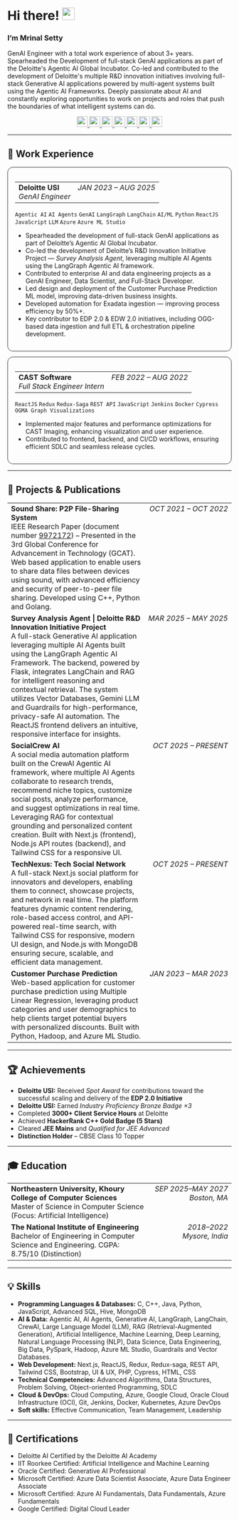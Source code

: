 # Hi there! <img src="https://raw.githubusercontent.com/MartinHeinz/MartinHeinz/master/wave.gif" width="28" alt="wave">
### I’m Mrinal Setty

GenAI Engineer with a total work experience of about 3+ years. Spearheaded the Development of full-stack GenAI applications as part of the Deloitte's Agentic AI Global Incubator. Co-led and contributed to the development of Deloitte's multiple R&D innovation initiatives involving full-stack Generative AI applications powered by multi-agent systems built using the Agentic AI Frameworks. Deeply passionate about AI and constantly exploring opportunities to work on projects and roles that push the boundaries of what intelligent systems can do.

<p align="center">
  <a href="https://www.mrinalsetty.com" title="Portfolio">
    <img src="https://img.shields.io/badge/-Portfolio-000000?logo=vercel&logoColor=white" height="24">
  </a>
  <a href="https://linkedin.com/in/mrinalsetty" title="LinkedIn">
    <img src="https://img.shields.io/badge/-LinkedIn-000000?logo=linkedin&logoColor=white" height="24">
  </a>
  <a href="https://drive.google.com/file/d/1Lo5yKw0Uns0ajpXkIykLwLjOAMRjDs8_/view?usp=drive_link" title="Resume (PDF)">
    <img src="https://img.shields.io/badge/-Resume-000000?logo=readthedocs&logoColor=white" height="24">
  </a>
  <a href="https://ieeexplore.ieee.org/document/9972172" title="IEEE Research Paper">
    <img src="https://img.shields.io/badge/-IEEE-000000?logo=ieee&logoColor=white" height="24">
  </a>
  <a href="https://scholar.google.com/citations?hl=en&user=wgU5qAsAAAAJ" title="Google Scholar">
    <img src="https://img.shields.io/badge/-Google%20Scholar-000000?logo=google-scholar&logoColor=white" height="24">
  </a>
  <a href="https://www.hackerrank.com/profile/mrinalsetty" title="HackerRank">
    <img src="https://img.shields.io/badge/-HackerRank-000000?logo=hackerrank&logoColor=white" height="24">
  </a>
  <a href="mailto:mrinalsetty2000@gmail.com" title="Email">
    <img src="https://img.shields.io/badge/-Email-000000?logo=gmail&logoColor=white" height="24">
  </a>
</p>

---

## 💼 Work Experience

<!-- Deloitte Section -->
<div style="border:1px solid #333; border-radius:12px; padding:16px; margin:12px 0;">

<table>
  <tr>
    <td>
      <strong>Deloitte USI</strong><br/>
      <em>GenAI Engineer</em>
    </td>
    <td style="white-space:nowrap; text-align:right; vertical-align:top;">
      <em>JAN 2023 – AUG 2025</em>
    </td>
  </tr>
</table>

<p>
<code>Agentic AI</code> <code>AI Agents</code> <code>GenAI</code> <code>LangGraph</code> <code>LangChain</code> 
<code>AI/ML</code> <code>Python</code> <code>ReactJS</code> <code>JavaScript</code> <code>LLM</code> 
<code>Azure</code> <code>Azure ML Studio</code>
</p>

<ul>
  <li>Spearheaded the development of full-stack GenAI applications as part of Deloitte’s Agentic AI Global Incubator.</li>
  <li>Co-led the development of Deloitte’s R&D Innovation Initiative Project — <em>Survey Analysis Agent</em>, leveraging multiple AI Agents using the LangGraph Agentic AI framework.</li>
  <li>Contributed to enterprise AI and data engineering projects as a GenAI Engineer, Data Scientist, and Full-Stack Developer.</li>
  <li>Led design and deployment of the Customer Purchase Prediction ML model, improving data-driven business insights.</li>
  <li>Developed automation for Exadata ingestion — improving process efficiency by 50%+.</li>
  <li>Key contributor to EDP 2.0 & EDW 2.0 initiatives, including OGG-based data ingestion and full ETL & orchestration pipeline development.</li>
</ul>

</div>

<!-- CAST Section -->
<div style="border:1px solid #333; border-radius:12px; padding:16px; margin:12px 0;">

<table>
  <tr>
    <td>
      <strong>CAST Software</strong><br/>
      <em>Full Stack Engineer Intern</em>
    </td>
    <td style="white-space:nowrap; text-align:right; vertical-align:top;">
      <em>FEB 2022 – AUG 2022</em>
    </td>
  </tr>
</table>

<p>
<code>ReactJS</code> <code>Redux</code> <code>Redux-Saga</code> <code>REST API</code> 
<code>JavaScript</code> <code>Jenkins</code> <code>Docker</code> 
<code>Cypress</code> <code>OGMA Graph Visualizations</code>
</p>

<ul>
  <li>Implemented major features and performance optimizations for CAST Imaging, enhancing visualization and user experience.</li>
  <li>Contributed to frontend, backend, and CI/CD workflows, ensuring efficient SDLC and seamless release cycles.</li>
</ul>

</div>


---

## 🚀 Projects & Publications

<table>
  <tr>
    <td>
      <strong>Sound Share: P2P File-Sharing System</strong><br/>
      IEEE Research Paper (document number <a href="https://ieeexplore.ieee.org/document/9972172">9972172</a>) – Presented in the 3rd Global Conference for Advancement in Technology (GCAT).<br/>
      Web based application to enable users to share data files between devices using sound, with advanced efficiency and security of peer-to-peer file sharing. Developed using C++, Python and Golang.
    </td>
    <td style="white-space:nowrap; text-align:right; vertical-align:top;"><em>OCT 2021 – OCT 2022</em></td>
  </tr>

  <tr>
    <td>
      <strong>Survey Analysis Agent | Deloitte R&D Innovation Initiative Project</strong><br/>
      A full-stack Generative AI application leveraging multiple AI Agents built using the LangGraph Agentic AI Framework. The backend, powered by Flask, integrates LangChain and RAG for intelligent reasoning and contextual retrieval. The system utilizes Vector Databases, Gemini LLM and Guardrails for high-performance, privacy-safe AI automation. The ReactJS frontend delivers an intuitive, responsive interface for insights.
    </td>
    <td style="white-space:nowrap; text-align:right; vertical-align:top;"><em>MAR 2025 – MAY 2025</em></td>
  </tr>

  <tr>
    <td>
      <strong>SocialCrew AI</strong><br/>
      A social media automation platform built on the CrewAI Agentic AI framework, where multiple AI Agents collaborate to research trends, recommend niche topics, customize social posts, analyze performance, and suggest optimizations in real time. Leveraging RAG for contextual grounding and personalized content creation. Built with Next.js (frontend), Node.js API routes (backend), and Tailwind CSS for a responsive UI.
    </td>
    <td style="white-space:nowrap; text-align:right; vertical-align:top;"><em>OCT 2025 – PRESENT</em></td>
  </tr>

  <tr>
    <td>
      <strong>TechNexus: Tech Social Network</strong><br/>
      A full-stack Next.js social platform for innovators and developers, enabling them to connect, showcase projects, and network in real time. The platform features dynamic content rendering, role-based access control, and API-powered real-time search, with Tailwind CSS for responsive, modern UI design, and Node.js with MongoDB ensuring secure, scalable, and efficient data management.
    </td>
    <td style="white-space:nowrap; text-align:right; vertical-align:top;"><em>OCT 2025 – PRESENT</em></td>
  </tr>

  <tr>
    <td>
      <strong>Customer Purchase Prediction</strong><br/>
      Web-based application for customer purchase prediction using Multiple Linear Regression, leveraging product categories and user demographics to help clients target potential buyers with personalized discounts. Built with Python, Hadoop, and Azure ML Studio.
    </td>
    <td style="white-space:nowrap; text-align:right; vertical-align:top;"><em>JAN 2023 – MAR 2023</em></td>
  </tr>
</table>

---

## 🏆 Achievements

- **Deloitte USI:** Received *Spot Award* for contributions toward the successful scaling and delivery of the **EDP 2.0 Initiative**  
- **Deloitte USI:** Earned *Industry Proficiency Bronze Badge ×3*  
- Completed **3000+ Client Service Hours** at Deloitte  
- Achieved **HackerRank C++ Gold Badge (5 Stars)**  
- Cleared **JEE Mains** and *Qualified for JEE Advanced*  
- **Distinction Holder** – CBSE Class 10 Topper  

---

## 🎓 Education

<table>
  <tr>
    <td>
      <strong>Northeastern University, Khoury College of Computer Sciences</strong><br/>
      Master of Science in Computer Science (Focus: Artificial Intelligence)
    </td>
    <td style="white-space:nowrap; text-align:right; vertical-align:top;">
      <em>SEP 2025–MAY 2027</em><br/>
      <em>Boston, MA</em>
    </td>
  </tr>
  <tr>
    <td>
      <strong>The National Institute of Engineering</strong><br/>
      Bachelor of Engineering in Computer Science and Engineering. CGPA: 8.75/10 (Distinction)
    </td>
    <td style="white-space:nowrap; text-align:right; vertical-align:top;">
      <em>2018–2022</em><br/>
      <em>Mysore, India</em>
    </td>
  </tr>
</table>

---

## 💡 Skills

- **Programming Languages & Databases:** C, C++, Java, Python, JavaScript, Advanced SQL, Hive, MongoDB  
- **AI & Data:** Agentic AI, AI Agents, Generative AI, LangGraph, LangChain, CrewAI, Large Language Model (LLM), RAG (Retrieval-Augmented Generation), Artificial Intelligence, Machine Learning, Deep Learning, Natural Language Processing (NLP), Data Science, Data Engineering, Big Data, PySpark, Hadoop, Azure ML Studio, Guardrails and Vector Databases.  
- **Web Development:** Next.js, ReactJS, Redux, Redux-saga, REST API, Tailwind CSS, Bootstrap, UI & UX, PHP, Cypress, HTML, CSS  
- **Technical Competencies:** Advanced Algorithms, Data Structures, Problem Solving, Object-oriented Programming, SDLC  
- **Cloud & DevOps:** Cloud Computing, Azure, Google Cloud, Oracle Cloud Infrastructure (OCI), Git, Jenkins, Docker, Kubernetes, Azure DevOps  
- **Soft skills:** Effective Communication, Team Management, Leadership

---

## 📜 Certifications

- Deloitte AI Certified by the Deloitte AI Academy  
- IIT Roorkee Certified: Artificial Intelligence and Machine Learning  
- Oracle Certified: Generative AI Professional  
- Microsoft Certified: Azure Data Scientist Associate, Azure Data Engineer Associate  
- Microsoft Certified: Azure AI Fundamentals, Data Fundamentals, Azure Fundamentals  
- Google Certified: Digital Cloud Leader
